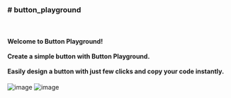 <h3># button_playground</h3>
</br>
<h4>
Welcome to Button Playground! </br></br>
Create a simple button with Button Playground. </br></br>
Easily design a button with just few clicks and copy your code instantly. </br></h4>

![image](https://user-images.githubusercontent.com/86023470/197098368-36e9fd84-9752-49e5-b0fd-38acdabe74cc.png)
![image](https://user-images.githubusercontent.com/86023470/197100814-80c82453-6b21-462f-b25e-c522e4ec0570.png)
